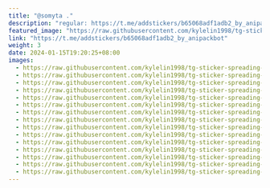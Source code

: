 ```yaml
---
title: "@somyta ."
description: "regular: https://t.me/addstickers/b65068adf1adb2_by_anipackbot"
featured_image: "https://raw.githubusercontent.com/kylelin1998/tg-sticker-spreading-worldwide-images/main/img/0b78c510-dab4-4c9f-ab9f-7fdd73c6f66c.jpg"
link: "https://t.me/addstickers/b65068adf1adb2_by_anipackbot"
weight: 3
date: 2024-01-15T19:20:25+08:00
images:
  - https://raw.githubusercontent.com/kylelin1998/tg-sticker-spreading-worldwide-images/main/img/0b78c510-dab4-4c9f-ab9f-7fdd73c6f66c.jpg
  - https://raw.githubusercontent.com/kylelin1998/tg-sticker-spreading-worldwide-images/main/img/88859ac3-c067-4b65-acf1-741108ad8101.jpg
  - https://raw.githubusercontent.com/kylelin1998/tg-sticker-spreading-worldwide-images/main/img/0e45bc94-5bf6-4499-94e2-be8da8873756.jpg
  - https://raw.githubusercontent.com/kylelin1998/tg-sticker-spreading-worldwide-images/main/img/4cc4ce28-c35f-454d-9d44-94e45353f078.jpg
  - https://raw.githubusercontent.com/kylelin1998/tg-sticker-spreading-worldwide-images/main/img/ba6932fc-8309-42be-8e50-7184122e07d5.jpg
  - https://raw.githubusercontent.com/kylelin1998/tg-sticker-spreading-worldwide-images/main/img/efdba1c9-5f9d-4a0b-bf69-024a1b4dc853.jpg
  - https://raw.githubusercontent.com/kylelin1998/tg-sticker-spreading-worldwide-images/main/img/da21f298-288a-4330-a8b2-a8e79096ca87.jpg
  - https://raw.githubusercontent.com/kylelin1998/tg-sticker-spreading-worldwide-images/main/img/25e805f3-33c9-41fe-88c6-0517284aade1.jpg
  - https://raw.githubusercontent.com/kylelin1998/tg-sticker-spreading-worldwide-images/main/img/dd6ce7ed-4de2-4e18-9d25-472697e6778a.jpg
  - https://raw.githubusercontent.com/kylelin1998/tg-sticker-spreading-worldwide-images/main/img/9599094b-680d-42b6-9974-c376ea868093.jpg
  - https://raw.githubusercontent.com/kylelin1998/tg-sticker-spreading-worldwide-images/main/img/13f81788-f212-47d7-b86b-e6af51487ff2.jpg
  - https://raw.githubusercontent.com/kylelin1998/tg-sticker-spreading-worldwide-images/main/img/93578012-be2e-4c17-8fff-44a1eba9320a.jpg
  - https://raw.githubusercontent.com/kylelin1998/tg-sticker-spreading-worldwide-images/main/img/e2b2e151-d32e-4f8b-aea6-b617ac466f12.jpg
  - https://raw.githubusercontent.com/kylelin1998/tg-sticker-spreading-worldwide-images/main/img/269e735f-3108-4d24-9502-7522658a60fc.jpg
  - https://raw.githubusercontent.com/kylelin1998/tg-sticker-spreading-worldwide-images/main/img/88166e90-ee44-43fb-bfb3-6e3231bf3524.jpg
---
```

